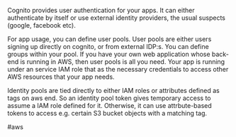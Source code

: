 Cognito provides user authentication for your apps. It can either authenticate by itself or use external identity providers, the usual suspects (google, facebook etc).

For app usage, you can define user pools. User pools are either users signing up directly on cognito, or from external IDP:s. You can define groups within your pool. If you have your own web application whose back-end is running in AWS, then user pools is all you need. Your app is running under an service IAM role that as the necessary credentials to access other AWS resources that your app needs.

Identity pools are tied directly to either IAM roles or attributes defined as tags on aws end. So an identity pool token gives temporary access to assume a IAM role defined for it. Otherwise, it can use attrbute-based tokens to access e.g. certain S3 bucket objects with a matching tag.

#aws 